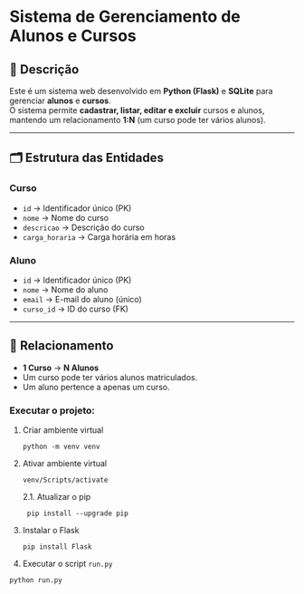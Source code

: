 # Sistema de Gerenciamento de Alunos e Cursos

## 📌 Descrição
Este é um sistema web desenvolvido em **Python (Flask)** e **SQLite** para gerenciar **alunos** e **cursos**.  
O sistema permite **cadastrar, listar, editar e excluir** cursos e alunos, mantendo um relacionamento **1:N** (um curso pode ter vários alunos).

---

## 🗂 Estrutura das Entidades

### **Curso**
- `id` → Identificador único (PK)
- `nome` → Nome do curso
- `descricao` → Descrição do curso
- `carga_horaria` → Carga horária em horas

### **Aluno**
- `id` → Identificador único (PK)
- `nome` → Nome do aluno
- `email` → E-mail do aluno (único)
- `curso_id` → ID do curso (FK)

---

## 🔗 Relacionamento
- **1 Curso** → **N Alunos**  
- Um curso pode ter vários alunos matriculados.  
- Um aluno pertence a apenas um curso.

### Executar o projeto:

1. Criar ambiente virtual
    ```
    python -m venv venv
    ```
2. Ativar ambiente virtual
    ```
    venv/Scripts/activate
    ```
   2.1. Atualizar o pip
   ```
    pip install --upgrade pip
    ```
3. Instalar o Flask
    ```
    pip install Flask
    ```
4. Executar o script `run.py`
```
python run.py
```

